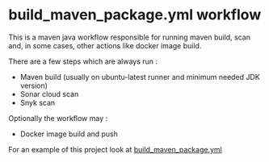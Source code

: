 # build_maven_package.yml workflow

This is a maven java workflow responsible for running maven build, scan and, in some cases, other actions like docker image build.

There are a few steps which are always run : 

- Maven build (usually on ubuntu-latest runner and minimum needed JDK version)
- Sonar cloud scan
- Snyk scan

Optionally the workflow may : 

- Docker image build and push

For an example of this project look at [build_maven_package.yml](https://github.com/fugerit-org/fj-doc/blob/main/.github/workflows/build_maven_package.yml)